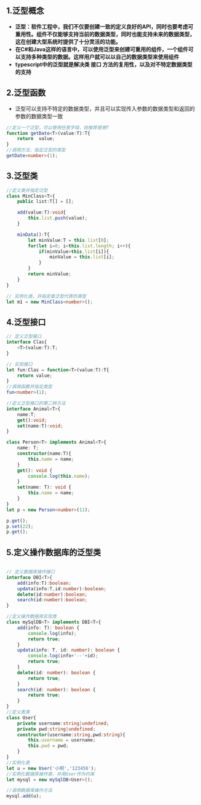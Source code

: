 ## 1.泛型概念

- **泛型：软件工程中，我们不仅要创建一致的定义良好的API，同时也要考虑可重用性。组件不仅能够支持当前的数据类型，同时也能支持未来的数据类型，这在创建大型系统时提供了十分灵活的功能。**
- **在C#和Java这样的语言中，可以使用泛型来创建可重用的组件，一个组件可以支持多种类型的数据。这样用户就可以以自己的数据类型来使用组件**
- **typescript中的泛型就是解决类 接口 方法的复用性，以及对不特定数据类型的支持**

## 2.泛型函数

- 泛型可以支持不特定的数据类型，并且可以实现传入参数的数据类型和返回的参数的数据类型一致

```typescript
//定义一个泛型，可以使用任意字母，但推荐使用T
function getDate<T>(value:T):T{
    return  value;
}
//调用方法，指定泛型的类型
getDate<number>(1);
```

## 3.泛型类

```typescript
//定义类并指定泛型
class MinClass<T>{
    public list:T[] = [];

    add(value:T):void{
        this.list.push(value);
    }

    minData():T{
        let minValue:T = this.list[0];
        for(let i=0; i<this.list.length; i++){
            if(minValue>this.list[i]){
                minValue = this.list[i];
            }
        }
        return minValue;
    }
}

// 实例化类，并指定类泛型代表的类型
let m1 = new MinClass<number>();
```

## 4.泛型接口

```typescript
// 定义泛型接口
interface Clas{
    <T>(value:T):T;
}

// 实现接口
let fun:Clas = function<T>(value:T):T{
    return value;
}
//调用函数并指定类型
fun<number>(1);
```

```typescript
//定义泛型接口的第二种方法
interface Animal<T>{
    name:T;
    get():void;
    set(name:T):void;
} 

class Person<T> implements Animal<T>{
    name: T;
    constructor(name:T){
        this.name = name;
    }
    get(): void {
        console.log(this.name);
    }
    set(name: T): void {
        this.name = name;
    }
}
let p = new Person<number>(11);

p.get();
p.set(22);
p.get();
```

## 5.定义操作数据库的泛型类

```typescript

// 定义数据库操作接口
interface DBI<T>{
    add(info:T):boolean;
    updata(info:T,id:number):boolean;
    delete(id:number):boolean;
    search(id:number):boolean;
}

//定义操作数据库实现类
class mySqlDB<T> implements DBI<T>{
    add(info: T): boolean {
        console.log(info);
        return true;
    }
    updata(info: T, id: number): boolean {
        console.log(info+'--'+id);
        return true;
    }
    delete(id: number): boolean {
        return true;
    }
    search(id: number): boolean {
        return true;
    }
}
//定义表类
class User{
    private username:string|undefined;
    private pwd:string|undefined;
    constructor(username:string,pwd:string){
        this.username = username;
        this.pwd = pwd;
    }
}
//实例化表
let u = new User('小明','123456');
//实例化数据库操作类，并用User作为约束
let mysql = new mySqlDB<User>();

//调用数据库操作方法
mysql.add(u);
```


